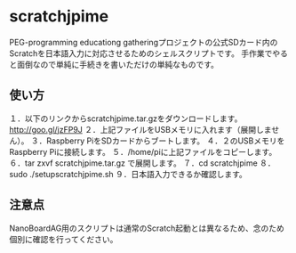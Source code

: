 scratchjpime
============
PEG-programming educationg gatheringプロジェクトの公式SDカード内のScratchを日本語入力に対応させるためのシェルスクリプトです。
手作業でやると面倒なので単純に手続きを書いただけの単純なものです。

使い方
-----
１．以下のリンクからscratchjpime.tar.gzをダウンロードします。
http://goo.gl/jzFP9J
２．上記ファイルをUSBメモリに入れます（展開しません）。
３．Raspberry PiをSDカードからブートします。
４．２のUSBメモリをRaspberry Piに接続します。
５．/home/piに上記ファイルをコピーします。
６．tar zxvf scratchjpime.tar.gz で展開します。
７．cd scratchjpime
８．sudo ./setupscratchjpime.sh
９．日本語入力できるか確認します。

注意点
-----
NanoBoardAG用のスクリプトは通常のScratch起動とは異なるため、念のため個別に確認を行ってください。
